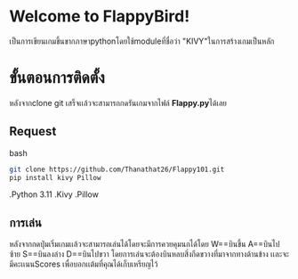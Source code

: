 # Welcome to FlappyBird!

เป็นการเขียนเกมขึ้นขากภาษาpythonโดยใช้moduleที่ชื่อว่า "KIVY"ในการสร้างเกมเป็นหลัก

# ขั้นตอนการติดตั้ง

หลังจากclone git เสร็จเเล้วจะสามารถกดรันเกมจากไฟล์ **Flappy.py**ได้เลย

## Request
bash

```bash
git clone https://github.com/Thanathat26/Flappy101.git
pip install kivy Pillow
```
.Python 3.11
.Kivy
.Pillow

## การเล่น

หลังจากกดปุ่มเริ่มเกมเเล้วจะสามารถเล่นได้โดยจะมีการควยคุมนกได้โดย
W==บินขึ้น
A==บินไปซ้าย
S==บินลงล่าง
D==บินไปขวา
โดยการเล่นจะต้องบินหลบสิ่งกีดขวางที่มาจากทางด้านข้าง
เเละจะมีคะเเนนScores เพื่อบอกเเต้มที่คุณได้เก็บเหรียญไว้
